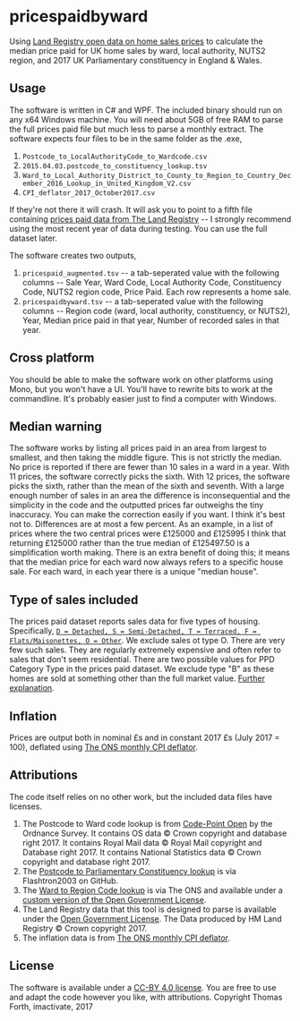 # pricespaidbyward
Using [Land Registry open data on home sales prices](http://landregistry.data.gov.uk/) to calculate the median price paid for UK home sales by ward, local authority, NUTS2 region, and 2017 UK Parliamentary constituency in England & Wales.

## Usage
The software is written in C# and WPF. The included binary should run on any x64 Windows machine. You will need about 5GB of free RAM to parse the full prices paid file but much less to parse a monthly extract. The software expects four files to be in the same folder as the .exe,
1. `Postcode_to_LocalAuthorityCode_to_Wardcode.csv`
2. `2015.04.03.postcode_to_constituency_lookup.tsv`
3. `Ward_to_Local_Authority_District_to_County_to_Region_to_Country_December_2016_Lookup_in_United_Kingdom_V2.csv`
4. `CPI_deflator_2017_October2017.csv`

If they're not there it will crash.
It will ask you to point to a fifth file containing [prices paid data from The Land Registry](http://landregistry.data.gov.uk/) -- I strongly recommend using the most recent year of data during testing. You can use the full dataset later.

The software creates two outputs,
1. `pricespaid_augmented.tsv` -- a tab-seperated value with the following columns -- Sale Year, Ward Code, Local Authority Code, Constituency Code, NUTS2 region code, Price Paid. Each row represents a home sale.
2. `pricespaidbyward.tsv` -- a tab-seperated value with the following columns -- Region code (ward, local authority, constituency, or NUTS2), Year, Median price paid in that year, Number of recorded sales in that year.

## Cross platform
You should be able to make the software work on other platforms using Mono, but you won't have a UI. You'll have to rewrite bits to work at the commandline. It's probably easier just to find a computer with Windows.

## Median warning
The software works by listing all prices paid in an area from largest to smallest, and then taking the middle figure. This is not strictly the median. No price is reported if there are fewer than 10 sales in a ward in a year. With 11 prices, the software correctly picks the sixth. With 12 prices, the software picks the sixth, rather than the mean of the sixth and seventh. With a large enough number of sales in an area the difference is inconsequential and the simplicity in the code and the outputted prices far outweighs the tiny inaccuracy. You can make the correction easily if you want. I think it's best not to. Differences are at most a few percent. As an example, in a list of prices where the two central prices were £125000 and £125995 I think that returning £125000 rather than the true median of £125497.50 is a simplification worth making. There is an extra benefit of doing this; it means that the median price for each ward now always refers to a specific house sale. For each ward, in each year there is a unique "median house".

## Type of sales included
The prices paid dataset reports sales data for five types of housing. Specifically, [`D = Detached, S = Semi-Detached, T = Terraced, F = Flats/Maisonettes, O = Other`](https://www.gov.uk/guidance/about-the-price-paid-data#explanations-of-column-headers-in-the-ppd). We exclude sales ot type O. There are very few such sales. They are regularly extremely expensive and often refer to sales that don't seem residential.
There are two possible values for PPD Category Type in the prices paid dataset. We exclude type "B" as these homes are sold at something other than the full market value. [Further explanation](https://www.gov.uk/guidance/about-the-price-paid-data#explanations-of-column-headers-in-the-ppd).

## Inflation
Prices are output both in nominal £s and in constant 2017 £s (July 2017 = 100), deflated using [The ONS monthly CPI deflator](https://www.ons.gov.uk/economy/inflationandpriceindices/timeseries/d7bt/mm23).

## Attributions
The code itself relies on no other work, but the included data files have licenses.
1. The Postcode to Ward code lookup is from [Code-Point Open](https://www.ordnancesurvey.co.uk/business-and-government/products/code-point-open.html) by the Ordnance Survey. It contains OS data © Crown copyright and database right 2017. It contains Royal Mail data © Royal Mail copyright and Database right 2017. It contains National Statistics data © Crown copyright and database right 2017.
2. The [Postcode to Parliamentary Constituency lookup](https://github.com/flashton2003/postcode_to_constituency) is via Flashtron2003 on GitHub.
3. The [Ward to Region Code lookup](http://geoportal.statistics.gov.uk/datasets/ward-to-local-authority-district-to-county-to-region-to-country-december-2016-lookup-in-united-kingdom-v2) is via The ONS and available under a [custom version of the Open Government License](https://www.ons.gov.uk/methodology/geography/licences).
4. The Land Registry data that this tool is designed to parse is available under the [Open Government License](http://www.nationalarchives.gov.uk/doc/open-government-licence/version/3/). The Data produced by HM Land Registry © Crown copyright 2017.
5. The inflation data is from  [The ONS monthly CPI deflator](https://www.ons.gov.uk/economy/inflationandpriceindices/timeseries/d7bt/mm23).

## License
The software is available under a [CC-BY 4.0 license](https://creativecommons.org/licenses/by/4.0/). You are free to use and adapt the code however you like, with attributions. 
Copyright Thomas Forth, imactivate, 2017
